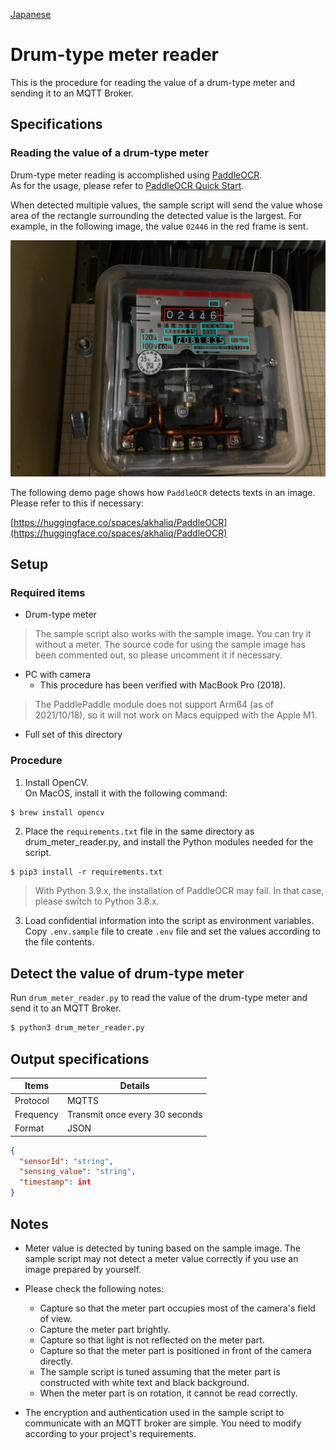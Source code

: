 [Japanese](./README.md)

# Drum-type meter reader  

This is the procedure for reading the value of a drum-type meter and sending it to an MQTT Broker.  

## Specifications

### Reading the value of a drum-type meter

Drum-type meter reading is accomplished using [PaddleOCR](https://github.com/PaddlePaddle/PaddleOCR).  
As for the usage, please refer to [PaddleOCR Quick Start](https://github.com/PaddlePaddle/PaddleOCR/blob/release/2.3/doc/doc_en/quickstart_en.md#22-use-by-code).  

When detected multiple values, the sample script will send the value whose area of the rectangle surrounding the detected value is the largest.  For example, in the following image, the value `02446` in the red frame is sent. 

![](img/readme.jpg)

The following demo page shows how `PaddleOCR` detects texts in an image. Please refer to this if necessary:

[https://huggingface.co/spaces/akhaliq/PaddleOCR](https://huggingface.co/spaces/akhaliq/PaddleOCR)

## Setup

### Required items

- Drum-type meter
> The sample script also works with the sample image. You can try it without a meter. The source code for using the sample image has been commented out, so please uncomment it if necessary.

- PC with camera
  - This procedure has been verified with MacBook Pro (2018).

>The PaddlePaddle module does not support Arm64 (as of 2021/10/18), so it will not work on Macs equipped with the Apple M1.  

- Full set of this directory

### Procedure

1. Install OpenCV.  
   On MacOS, install it with the following command:

```sh
$ brew install opencv
```

2. Place the `requirements.txt` file in the same directory as drum_meter_reader.py, and install the Python modules needed for the script.  

```
$ pip3 install -r requirements.txt
```
> With Python 3.9.x, the installation of PaddleOCR may fail. In that case, please switch to Python 3.8.x.  

3. Load confidential information into the script as environment variables.    
   Copy `.env.sample` file to create `.env` file and set the values according to the file contents.

## Detect the value of drum-type meter

Run `drum_meter_reader.py` to read the value of the drum-type meter and send it to an MQTT Broker.

```sh
$ python3 drum_meter_reader.py
```

## Output specifications 

| Items        | Details                  |
| ------------ | --------------------- |
| Protocol   | MQTTS                 |
| Frequency  | Transmit once every 30 seconds |
| Format | JSON                  |

```JSON
{
  "sensorId": "string",
  "sensing_value": "string",
  "timestamp": int
}
```

## Notes

- Meter value is detected by tuning based on the sample image. The sample script may not detect a meter value correctly if you use an image prepared by yourself. 

- Please check the following notes:
  - Capture so that the meter part occupies most of the camera's field of view.
  - Capture the meter part brightly.
  - Capture so that light is not reflected on the meter part.
  - Capture so that the meter part is positioned in front of the camera directly.
  - The sample script is tuned assuming that the meter part is constructed with white text and black background.
  - When the meter part is on rotation, it cannot be read correctly.
- The encryption and authentication used in the sample script to communicate with an MQTT broker are simple. You need to modify according to your project's requirements. 
